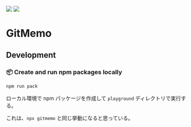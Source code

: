 [![](https://img.shields.io/npm/v/gitmemo.svg)](https://www.npmjs.com/package/gitmemo)
![](https://img.shields.io/npm/l/gitmemo.svg)

# GitMemo

## Development

### 📦 Create and run npm packages locally

```sh
npm run pack
```

ローカル環境で npm パッケージを作成して `playground` ディレクトリで実行する。

これは、`npx gitmemo` と同じ挙動になると思っている。
